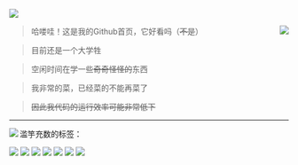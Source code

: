 [![](https://s2.loli.net/2023/03/17/ODoZUaLPe5tWwdn.png)](https://github.com/RatafeeDaisy)

<a href="https://github.com/RatafeeDaisy">
  <img align="right" src="https://github-readme-stats.vercel.app/api?username=RatafeeDaisy&show_icons=true&icon_color=ffca28&theme=buefy" />
</a>

>哈喽哇！这是我的Github首页，它好看吗（~~不是~~）

>目前还是一个大学牲

>空闲时间在学一些~~奇奇怪怪的~~东西

>我非常的菜，已经菜的不能再菜了

>~~因此我代码的运行效率可能非常低下~~

----

<a href="https://github.com/RatafeeDaisy">
  <img align="left" src="https://github-readme-stats.vercel.app/api/top-langs/?username=RatafeeDaisy&layout=compact&theme=solarized-light" />
</a>

滥竽充数的标签：

![](https://img.shields.io/badge/-Python-3e74a2?style=flat-square&logo=Python&logoColor=fff)
![](https://img.shields.io/badge/-Linux-000000?style=flat-square&logo=Linux&logoColor=fff)
![](https://img.shields.io/badge/-Ubuntu-47A248?style=flat-square&logo=Ubuntu&logoColor=fff)
![](https://img.shields.io/badge/-MySQL-4479A1?style=flat-square&logo=MySQL&logoColor=fff)
![](https://img.shields.io/badge/-%E5%95%8A%E8%BF%99-blueviolet) 
![](https://img.shields.io/badge/-%E6%83%B3%E4%B8%8D%E5%87%BA%E6%9D%A5%E4%BA%86-9cf) 
![](https://img.shields.io/badge/-%E6%B0%B4%E4%B8%AA%E6%95%B0-lightgrey)
